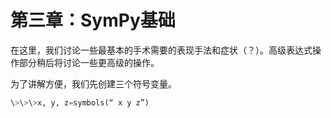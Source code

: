 # 第三章：SymPy基础

在这里，我们讨论一些最基本的手术需要的表现手法和症状（？）。高级表达式操作部分稍后将讨论一些更高级的操作。

为了讲解方便，我们先创建三个符号变量。
```python
\>\>\>x, y, z=symbols(“ x y z”)
```